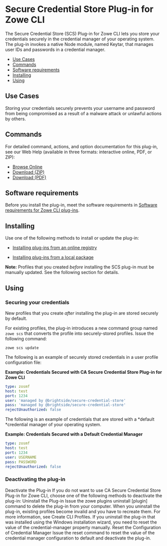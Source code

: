 # Secure Credential Store Plug-in for Zowe CLI

The Secure Credential Store (SCS) Plug-in for Zowe CLI lets you store your credentials securely in the credential manager of your operating system. The plug-in invokes a native Node module, named Keytar, that manages user IDs and passwords in a credential manager.

  - [Use Cases](#use-cases)
  - [Commands](#commands)
  - [Software requirements](#software-requirements)
  - [Installing](#installing)
  - [Using](#using)

## Use Cases

Storing your credentials securely prevents your username and password from being compromised as a result of a malware attack or unlawful actions by others.

## Commands

For detailed command, actions, and option documentation for this plug-in, see our Web Help (available in three formats: interactive online, PDF, or ZIP):

- <a href="../web_help/index.html" target="_blank">Browse Online</a>
- <a href="../zowe_web_help.zip">Download (ZIP)</a>
- <a href="../CLIReference_Zowe.pdf">Download (PDF)</a>

## Software requirements

Before you install the plug-in, meet the software requirements in [Software requirements for Zowe CLI plug-ins](cli-swreqplugins.md).

## Installing

Use one of the following methods to install or update the plug-in:

- [Installing plug-ins from an online registry](cli-installplugins.md#installing-plug-ins-from-an-online-registry)

- [Installing plug-ins from a local package](cli-installplugins.md#installing-plug-ins-from-a-local-package)

**Note:** Profiles that you created *before* installing the SCS plug-in must be manually updated. See the following section for details.

## Using

### Securing your credentials

New profiles that you create *after* installing the plug-in are stored securely by default.

For existing profiles, the plug-in introduces a new command group named `zowe scs` that converts the profile into securely-stored profiles. Issue the following command:

```
zowe scs update
```

The following is an example of securely stored credentials in a user profile configuration file:

**Example: Credentials Secured with CA Secure Credential Store Plug-in for Zowe CLI**

```yaml
type: zosmf
host: test
port: 1234
user: 'managed by @brightside/secure-credential-store'
pass: 'managed by @brightside/secure-credential-store'
rejectUnauthorized: false
```

The following is an example of credentials that are stored with a *default *credential manager of your operating system.

**Example: Credentials Secured with a Default Credential Manager**

```yaml
type: zosmf
host: test
port: 1234
user: USERNAME
pass: PASSWORD
rejectUnauthorized: false
```

### Deactivating the plug-in
Deactivate the Plug-in
If you do not want to use CA Secure Credential Store Plug-in for Zowe CLI, choose one of the following methods to deactivate the plug-in:
Uninstall the Plug-in
Issue the zowe plugins uninstall [plugin] command to delete the plug-in from your computer.
When you uninstall the plug-in, existing profiles become invalid and you have to recreate them. For more information, see Create CLI Profiles.
If you uninstall the plug-in that was installed using the Windows installation wizard, you need to reset the value of the credential-manager property manually.
Reset the Configuration of Credential Manager
Issue the reset command to reset the value of the credential manager configuration to default and deactivate the plug-in.